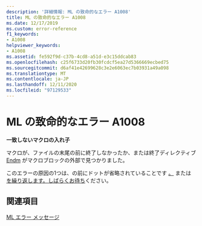 ```yaml
---
description: '詳細情報: ML の致命的なエラー A1008'
title: ML の致命的なエラー A1008
ms.date: 12/17/2019
ms.custom: error-reference
f1_keywords:
- A1008
helpviewer_keywords:
- A1008
ms.assetid: fe592f9d-c37b-4cd8-a51d-e3c15ddcab83
ms.openlocfilehash: c25f6733d20fb30fcdcf5ea27d5366669ecbed75
ms.sourcegitcommit: d6af41e42699628c3e2e6063ec7b03931a49a098
ms.translationtype: MT
ms.contentlocale: ja-JP
ms.lasthandoff: 12/11/2020
ms.locfileid: "97129533"
---
```

# <a name="ml-fatal-error-a1008"></a>ML の致命的なエラー A1008

**一致しないマクロの入れ子**

マクロが、ファイルの末尾の前に終了しなかったか、または終了ディレクティブ [Endm](endm.md) がマクロブロックの外部で見つかりました。

このエラーの原因の1つは、の前にドットが省略されていることです [。](dot-repeat.md) または [を繰り返します。しばらくお待ち](dot-while.md)ください。

## <a name="see-also"></a>関連項目

[ML エラー メッセージ](ml-error-messages.md)
